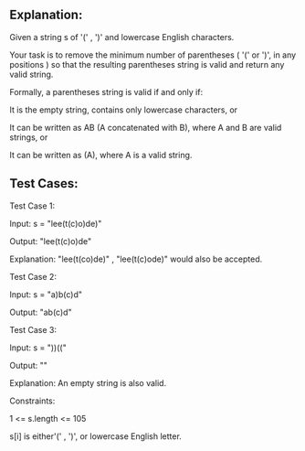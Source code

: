 ## Explanation:

Given a string s of '(' , ')' and lowercase English characters.

Your task is to remove the minimum number of parentheses ( '(' or ')', in any positions ) so that the resulting parentheses string is valid and return any valid string.

Formally, a parentheses string is valid if and only if:

It is the empty string, contains only lowercase characters, or

It can be written as AB (A concatenated with B), where A and B are valid strings, or

It can be written as (A), where A is a valid string.

 
## Test Cases:


Test Case 1:

Input: s = "lee(t(c)o)de)"

Output: "lee(t(c)o)de"

Explanation: "lee(t(co)de)" , "lee(t(c)ode)" would also be accepted.


Test Case 2:

Input: s = "a)b(c)d"

Output: "ab(c)d"


Test Case 3:

Input: s = "))(("

Output: ""

Explanation: An empty string is also valid.

 
Constraints:

1 <= s.length <= 105

s[i] is either'(' , ')', or lowercase English letter.
